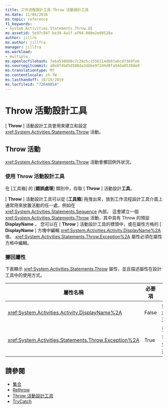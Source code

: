 ```yaml
---
title: 工作流程設計工具-Throw 活動設計工具
ms.date: 11/04/2016
ms.topic: reference
f1_keywords:
- System.Activities.Statements.Throw.UI
ms.assetid: 5e97c947-be39-4a1f-af04-000e2e09528a
author: jillre
ms.author: jillfra
manager: jillfra
ms.workload:
- multiple
ms.openlocfilehash: fe6a530888c7c28c5c1556114db03a6cd7369fe6
ms.sourcegitcommit: a8e8f4bd5d508da34bbe9f2d4d9fa94da0539de0
ms.translationtype: MT
ms.contentlocale: zh-TW
ms.lasthandoff: 10/19/2019
ms.locfileid: "72649854"
---
```

# <a name="throw-activity-designer"></a>Throw 活動設計工具

[ **Throw** ] 活動設計工具會用來建立和設定 <xref:System.Activities.Statements.Throw> 活動。

## <a name="the-throw-activity"></a>Throw 活動

<xref:System.Activities.Statements.Throw> 活動會擲回例外狀況。

### <a name="using-the-throw-activity-designer"></a>使用 Throw 活動設計工具

在 [工具箱] 的 [**錯誤處理**] 類別中，存取 [ **Throw** ] 活動設計**工具**。

[ **Throw** ] 活動設計工具可以從 [**工具箱**] 拖曳出來，放到工作流程設計工具介面上通常用來放置活動的任一處，例如在 <xref:System.Activities.Statements.Sequence> 內部。 這會建立一個 <xref:System.Activities.Statements.Throw> 活動，其中具有 Throw 的預設**DisplayName** 。 您可以在 [ **Throw** ] 活動設計工具的標頭中，或在屬性方格的 [ **DisplayName** ] 方塊中編輯 <xref:System.Activities.Activity.DisplayName%2A> 值。 <xref:System.Activities.Statements.Throw.Exception%2A> 屬性必須在屬性方格中編輯。

### <a name="the-throw-properties"></a>擲回屬性

下表顯示 <xref:System.Activities.Statements.Throw> 屬性，並且描述屬性在設計工具中的使用方式。

|屬性名稱|必要項|使用量|
|-|--------------|-|
|<xref:System.Activities.Activity.DisplayName%2A>|False|指定 <xref:System.Activities.Statements.Throw> 活動選用的易記名稱。 預設為 Throw。|
|<xref:System.Activities.Statements.Throw.Exception%2A>|True|要擲回的例外狀況。 此例外狀況必須衍生自 <xref:System.Exception>。 若要指定例外狀況，請在屬性方格中輸入 Visual Basic 運算式。|

## <a name="see-also"></a>請參閱

- [集合](../workflow-designer/collection-activity-designers.md)
- [Rethrow](../workflow-designer/rethrow-activity-designer.md)
- [Throw 活動設計工具](../workflow-designer/throw-activity-designer.md)
- [TryCatch](../workflow-designer/trycatch-activity-designer.md)
